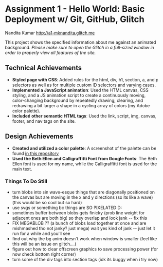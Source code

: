 Assignment 1 - Hello World: Basic Deployment w/ Git, GitHub, Glitch
===
Nandita Kumar
http://a1-mknandita.glitch.me

This project shows the specified information about me against an animated background. *Please make sure to open the Glitch in a full-sized window in order to properly view all features of the site.*

## Technical Achievements
- **Styled page with CSS**: Added rules for the html, div, h1, section, a, and p selectors as well as for multiple custom ID selectors and varying cases.
- **Implemented a JavaScript animation**: Used the HTML canvas, CSS styling, and a JS animation script to create a continuously moving, color-changing background by repeatedly drawing, clearing, and redrawing a bit larger a shape in a cycling array of colors (my Adobe color palette).
- **Included other semantic HTML tags**: Used the link, script, img, canvas, footer, and nav tags on the site.

## Design Achievements
- **Created and utilized a color palette**: A screenshot of the palette can be found [in this repository](/palette.jpg)
- **Used the Beth Ellen and Calligraffitti Font from Google Fonts**: The Beth Ellen font is used for my name, while the Calligraffitti font is used for the main text.

### Things To Do Still
- turn blobs into sin wave-esque things that are diagonally positioned on the canvas but are moving in the x and y directions (so its like a wave)(this would be so cool but so hard)
- use svgs or something bc things are SO PIXELATED D:
- sometimes buffer between blobs gets finicky (prob line weight for adjacent ones are both big) so they overlap and look jank -- fix this
- FIX MEGABLOB ?? (a bunch of blobs load together at once and are mishmashed tho not janky? just mega) wait yes kind of jank -- just let it run for a while and you'll see
- find out why the bg anim doesn't work when window is smaller (feel like this will be an issue on glitch....)
- figure out how to clear offscreen graphics to save processing power (for now check bottom right corner)
- turn some of the div tags into section tags (idk its buggy when i try now)
